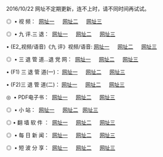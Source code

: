 2016/10/22 网址不定期更新，连不上时，请不同时间再试试。
<p>◎   • 视 频： 
<a href="http://hwc.taiwans.tw/tv/" target="_blank">网址一</a> 　 
<a href="http://hwc.taiwans.tw/9018.html" target="_blank">网址二</a> 　 
<a href="http://hwc.taiwans.tw/9449.html" target="_blank">网址三</a></p>
<p>◎   • 九 评.三 退：  
<a href="http://hwc.taiwans.tw/tt/" target="_blank">网址一</a> 　 
<a href="http://hwc.taiwans.tw/v2/" target="_blank">网址二</a> 　 
<a href="http://hwc.taiwans.tw/t/" target="_blank">网址三</a> 　</p>
<p>  • (E2_视频/语音)《九 评》视频/语音: 
<a href="http://hwc.taiwans.tw/7738.html" target="_blank">网址一</a> 　 
<a href="http://hwc.taiwans.tw/7614.html" target="_blank">网址二</a> 　 
<a href="http://hwc.taiwans.tw/7633.html" target="_blank">网址三</a></p>
<p>◎   • 三 退 管 道...退 党 网：  
<a href="http://hwc.taiwans.tw/go/8/" target="_blank">网址一</a> 　 
<a href="http://hwc.taiwans.tw/go/8/" target="_blank">网址二</a> 　 
<a href="http://hwc.taiwans.tw/go/8/" target="_blank">网址三</a></p>
<p>  • (F1) 三 退 管 道(一)： 
<a href="http://hwc.taiwans.tw/dd/" target="_blank">网址一</a> 　 
<a href="http://hwc.taiwans.tw/dd/" target="_blank">网址二</a> 　 
<a href="http://hwc.taiwans.tw/dd/" target="_blank">网址三</a></p>
<p>  • (F2)三 退 管 道(二)： 
<a href="http://hwc.taiwans.tw/d/" target="_blank">网址一</a> 　 
<a href="http://hwc.taiwans.tw/d/" target="_blank">网址二</a> 　 
<a href="http://hwc.taiwans.tw/d/" target="_blank">网址三</a></p>
<p>◎   • PDF电子书：  
<a href="http://hwc.taiwans.tw/p/" target="_blank">网址一</a> 　 
<a href="http://hwc.taiwans.tw/p/" target="_blank">网址二</a> 　 
<a href="http://hwc.taiwans.tw/p/" target="_blank">网址三</a></p>
<p>◎ </span>  •  小 站：  
<a href="http://hwc.taiwans.tw/" target="_blank">网址一</a> 　 
<a href="http://hwc.taiwans.tw/" target="_blank">网址二</a>   
<a href="http://hwc.taiwans.tw/" target="_blank">网址三</a></p>
<p>◎  • 翻 墙 软 件 ：  
<a href="http://hwc.taiwans.tw/ff/" target="_blank">网址一</a> 　 
<a href="http://hwc.taiwans.tw/ff/" target="_blank">网址二</a> 　 
<a href="http://hwc.taiwans.tw/ff/" target="_blank">网址三</a></p>
<p>◎ </span>  • 每 日 新 闻：  
<a href="http://hwc.taiwans.tw/day/" target="_blank">网址一</a> 　 
<a href="http://hwc.taiwans.tw/day/" target="_blank">网址二</a> 　 
<a href="http://hwc.taiwans.tw/day/" target="_blank">网址三</a></p>
<p>◎ </span>  • 短 波 分 享：  
<a href="http://hwc.taiwans.tw/h/" target="_blank">网址一</a> 　 
<a href="http://hwc.taiwans.tw/h/" target="_blank">网址二</a> 　 
<a href="http://hwc.taiwans.tw/h/" target="_blank">网址三</a></p>
